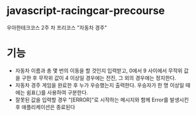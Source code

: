 # javascript-racingcar-precourse

우아한테크코스 2주 차 프리코스 "자동차 경주"

# 기능
-  자동차 이름과 총 몇 번의 이동을 할 것인지 입력받고, 0에서 9 사이에서 무작위 값을 구한 후 무작위 값이 4 이상일 경우에는 전진, 그 외의 경우에는 정지한다.
-  자동차 경주 게임을 완료한 후 누가 우승했는지 출력한다. 우승자가 한 명 이상일 때에는 쉼표(,)를 사용하여 구분한다.
- 잘못된 값을 입력할 경우 "[ERROR]"로 시작하는 메시지와 함께 Error를 발생시킨 후 애플리케이션은 종료된다